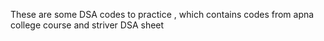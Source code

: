 These are some DSA  codes to practice , which contains codes from apna college course and striver DSA sheet
